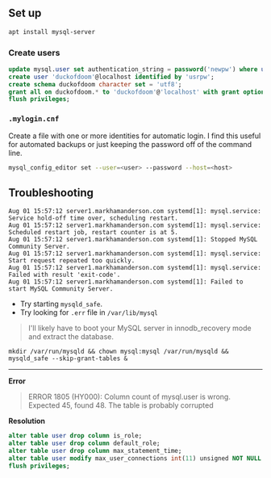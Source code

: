 ## Set up

```bash
apt install mysql-server
```
### Create users
```sql
update mysql.user set authentication_string = password('newpw') where user = 'root';
create user 'duckofdoom'@localhost identified by 'usrpw';
create schema duckofdoom character set = 'utf8';
grant all on duckofdoom.* to 'duckofdoom'@'localhost' with grant option;
flush privileges;
```
### `.mylogin.cnf`

Create a file with one or more identities for automatic login. I find this useful for automated backups or just keeping the password off of the command line.
```bash
mysql_config_editor set --user=<user> --password --host=<host>
```

## Troubleshooting

```
Aug 01 15:57:12 server1.markhamanderson.com systemd[1]: mysql.service: Service hold-off time over, scheduling restart.
Aug 01 15:57:12 server1.markhamanderson.com systemd[1]: mysql.service: Scheduled restart job, restart counter is at 5.
Aug 01 15:57:12 server1.markhamanderson.com systemd[1]: Stopped MySQL Community Server.
Aug 01 15:57:12 server1.markhamanderson.com systemd[1]: mysql.service: Start request repeated too quickly.
Aug 01 15:57:12 server1.markhamanderson.com systemd[1]: mysql.service: Failed with result 'exit-code'.
Aug 01 15:57:12 server1.markhamanderson.com systemd[1]: Failed to start MySQL Community Server.
```

- Try starting `mysqld_safe`.
- Try looking for `.err` file in `/var/lib/mysql`

> I'll likely have to boot your MySQL server in innodb_recovery mode and extract the database.

```
mkdir /var/run/mysqld && chown mysql:mysql /var/run/mysqld && mysqld_safe --skip-grant-tables &
```
---
**Error**
> ERROR 1805 (HY000): Column count of mysql.user is wrong. Expected 45, found 48. The table is probably corrupted

**Resolution**
```sql
alter table user drop column is_role;
alter table user drop column default_role;
alter table user drop column max_statement_time;
alter table user modify max_user_connections int(11) unsigned NOT NULL DEFAULT '0';
flush privileges;
```
<!--stackedit_data:
eyJoaXN0b3J5IjpbMTEzNDg4NDAwMiwtNTUyOTQ4MDMxLDExNT
M1NTYyMjIsLTExOTQwNTEyNjgsLTE3NDY4ODI1NzIsLTIxNDYw
NjUxODYsMjkxNTc2MjI4LDE0NDI1MTU3MjldfQ==
-->